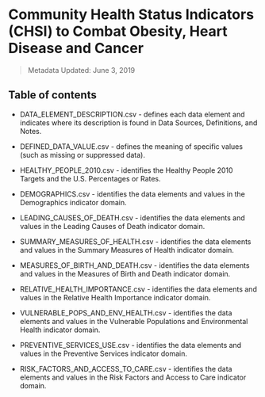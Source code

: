 # Community Health Status Indicators (CHSI) to Combat Obesity, Heart Disease and Cancer
> Metadata Updated: June 3, 2019

## Table of contents

- DATA_ELEMENT_DESCRIPTION.csv - defines each data element and indicates where its description is found in Data Sources, Definitions, and Notes.

- DEFINED_DATA_VALUE.csv - defines the meaning of specific values (such as missing or suppressed data).  

- HEALTHY_PEOPLE_2010.csv - identifies the Healthy People 2010 Targets and the U.S. Percentages or Rates.

- DEMOGRAPHICS.csv - identifies the data elements and values in the Demographics indicator domain.

- LEADING_CAUSES_OF_DEATH.csv - identifies the data elements and values in the Leading Causes of Death indicator domain.

- SUMMARY_MEASURES_OF_HEALTH.csv - identifies the data elements and values in the Summary Measures of Health indicator domain.

- MEASURES_OF_BIRTH_AND_DEATH.csv - identifies the data elements and values in the Measures of Birth and Death indicator domain.

- RELATIVE_HEALTH_IMPORTANCE.csv - identifies the data elements and values in the Relative Health Importance indicator domain.

- VULNERABLE_POPS_AND_ENV_HEALTH.csv - identifies the data elements and values in the Vulnerable Populations and Environmental Health indicator domain.

- PREVENTIVE_SERVICES_USE.csv - identifies the data elements and values in the Preventive Services indicator domain.

- RISK_FACTORS_AND_ACCESS_TO_CARE.csv - identifies the data elements and values in the Risk Factors and Access to Care indicator domain.
